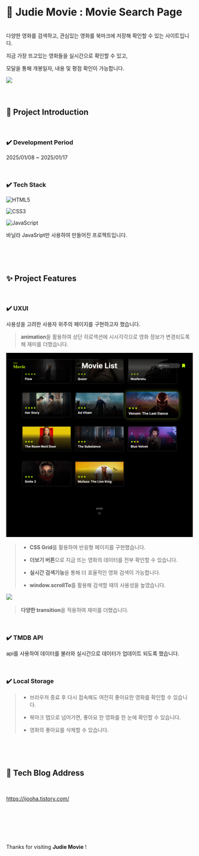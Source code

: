 <!-- ####### 헤더 -->

# :movie_camera: Judie Movie : Movie Search Page
<br/>
다양한 영화를 검색하고, 관심있는 영화를 북마크에 저장해 확인할 수 있는 사이트입니다.

지금 가장 뜨고있는 영화들을 실시간으로 확인할 수 있고,

모달을 통해 개봉일자, 내용 및 평점 확인이 가능합니다.
<br/>

<img src="./src/Screenshot _home.png">

<br/>
<br/>
<br/>

<!-- ####### 프로젝트 소개 -->

<!-- 제목 -->

## :microphone: Project Introduction
<br/>

<!-- 기간 -->

### :heavy_check_mark: **Development Period**
2025/01/08 ~ 2025/01/17

<br/>
<!-- 테크 스택 -->

### :heavy_check_mark: **Tech Stack**
![HTML5](https://img.shields.io/badge/html5-%23E34F26.svg?style=for-the-badge&logo=html5&logoColor=white)

![CSS3](https://img.shields.io/badge/css3-%231572B6.svg?style=for-the-badge&logo=css3&logoColor=white)

![JavaScript](https://img.shields.io/badge/javascript-%23323330.svg?style=for-the-badge&logo=javascript&logoColor=%23F7DF1E)

바닐라 JavaSript만 사용하여 만들어진 프로젝트입니다.

<br/>
<br/>
<br/>

<!-- ####### 프로젝트 특징 -->

<!-- 제목 -->

## :sparkles: Project Features
<br/>

<!-- 특징 하나 -->

### :heavy_check_mark: **UXUI**

사용성을 고려한 사용자 위주의 페이지를 구현하고자 했습니다.

> **animation**을 활용하여 상단 히로섹션에 시시각각으로 영화 정보가 변경되도록 해 재미를 더했습니다.

<img src="./src/Screenshot _movieList.png">

> - **CSS Grid**를 활용하여 반응형 페이지를 구현했습니다.
> 
> - **더보기 버튼**으로 지금 뜨는 영화의 데이터를 전부 확인할 수 있습니다.
> 
> - **실시간 검색기능**을 통해 더 효율적인 영화 검색이 가능합니다.
> 
> - **window.scrollTo**를 활용해 검색할 때의 사용성을 높였습니다.

<img src="./src/Screenshot _modal.png">

> **다양한 transition**을 적용하여 재미를 더했습니다.

<br/>

### :heavy_check_mark: **TMDB API**

api를 사용하여 데이터를 불러와 실시간으로 데이터가 업데이트 되도록 했습니다.

<br/>

### :heavy_check_mark: **Local Storage**

> - 브라우저 종료 후 다시 접속해도 여전히 좋아요한 영화를 확인할 수 있습니다.
>
> - 북마크 탭으로 넘어가면, 좋아요 한 영화를 한 눈에 확인할 수 있습니다.
>
> - 영화의 좋아요를 삭제할 수 있습니다.
<br/>
<br/>
<br/>

## :paperclip: Tech Blog Address

<br/>

https://ijooha.tistory.com/

<br/>
<br/>
<br/>
<br/>
<br/>

Thanks for visiting **Judie Movie** !
